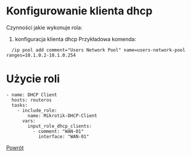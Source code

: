 Konfigurowanie klienta dhcp
=========

Czynności jakie wykonuje rola:

1. konfiguracja klienta dhcp
  Przykładowa komenda:
  ```
    /ip pool add comment="Users Network Pool" name=users-network-pool ranges=10.1.0.2-10.1.0.254

  ```

Użycie roli
=========

```
- name: DHCP Client
  hosts: routeros
  tasks:
    - include_role:
        name: Mikrotik-DHCP-Client
      vars:
        input_role_dhcp_clients:
          - comment: "WAN-01"
            interface: "WAN-01"
```


[Powrót](../../README.md)